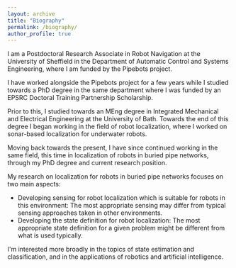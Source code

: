 ```yaml
---
layout: archive
title: "Biography"
permalink: /biography/
author_profile: true
---
```


I am a Postdoctoral Research Associate in Robot Navigation at the University of Sheffield in the Department of Automatic Control and Systems Engineering, where I am funded by the Pipebots project.

I have worked alongside the Pipebots project for a few years while I studied towards a PhD degree in the same department where I was funded by an EPSRC Doctoral Training Partnership Scholarship.

Prior to this, I studied towards an MEng degree in Integrated Mechanical and Electrical Engineering at the University of Bath. Towards the end of this degree I began working in the field of robot localization, where I worked on sonar-based localization for underwater robots.

Moving back towards the present, I have since continued working in the same field, this time in localization of robots in buried pipe networks, through my PhD degree and current research position.

My research on localization for robots in buried pipe networks focuses on two main aspects:

* Developing sensing for robot localization which is suitable for robots in this environment: The most appropriate sensing may differ from typical sensing approaches taken in other environments.
* Developing the state definition for robot localization: The most appropriate state definition for a given problem might be different from what is used typically.

I'm interested more broadly in the topics of state estimation and classification, and in the applications of robotics and artificial intelligence.
